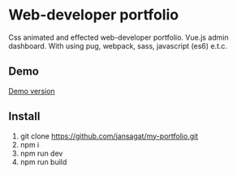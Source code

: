 # Web-developer portfolio

Css animated and effected web-developer portfolio. Vue.js admin dashboard. With using pug, webpack, sass, javascript (es6) e.t.c.


## Demo

[Demo version](https://jansagat.github.io/my-portfolio/)

## Install

1. git clone https://github.com/jansagat/my-portfolio.git
2. npm i
3. npm run dev
4. npm run build
